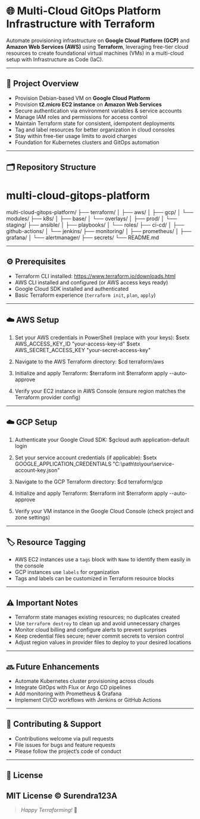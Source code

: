 # 🌐 Multi-Cloud GitOps Platform Infrastructure with Terraform

Automate provisioning infrastructure on **Google Cloud Platform (GCP)** and **Amazon Web Services (AWS)** using **Terraform**, leveraging free-tier cloud resources to create foundational virtual machines (VMs) in a multi-cloud setup with Infrastructure as Code (IaC).

---

## 🚀 Project Overview

- Provision Debian-based VM on **Google Cloud Platform**  
- Provision **t2.micro EC2 instance** on **Amazon Web Services**  
- Secure authentication via environment variables & service accounts  
- Manage IAM roles and permissions for access control  
- Maintain Terraform state for consistent, idempotent deployments  
- Tag and label resources for better organization in cloud consoles  
- Stay within free-tier usage limits to avoid charges  
- Foundation for Kubernetes clusters and GitOps automation

---

## 🗂 Repository Structure
# multi-cloud-gitops-platform

multi-cloud-gitops-platform/
├── terraform/
│   ├── aws/
│   ├── gcp/
│   └── modules/
├── k8s/
│   ├── base/
│   └── overlays/
│       ├── prod/
│       └── staging/
├── ansible/
│   ├── playbooks/
│   └── roles/
├── ci-cd/
│   ├── github-actions/
│   └── jenkins/
├── monitoring/
│   ├── prometheus/
│   ├── grafana/
│   └── alertmanager/
├── secrets/
└── README.md

---

## ⚙️ Prerequisites

- Terraform CLI installed: https://www.terraform.io/downloads.html  
- AWS CLI installed and configured (or AWS access keys ready)  
- Google Cloud SDK installed and authenticated  
- Basic Terraform experience (`terraform init`, `plan`, `apply`)

---

## ☁️ AWS Setup

1. Set your AWS credentials in PowerShell (replace with your keys):
$setx AWS_ACCESS_KEY_ID "your-access-key-id"
$setx AWS_SECRET_ACCESS_KEY "your-secret-access-key"

2. Navigate to the AWS Terraform directory:
$cd terraform/aws

3. Initialize and apply Terraform:
$terraform init
$terraform apply --auto-approve

4. Verify your EC2 instance in AWS Console (ensure region matches the Terraform provider config)

---

## ☁️ GCP Setup

1. Authenticate your Google Cloud SDK:
$gcloud auth application-default login

2. Set your service account credentials (if applicable):
$setx GOOGLE_APPLICATION_CREDENTIALS "C:\path\to\your\service-account-key.json"

3. Navigate to the GCP Terraform directory:
$cd terraform/gcp

4. Initialize and apply Terraform:
$terraform init
$terraform apply --auto-approve

5. Verify your VM instance in the Google Cloud Console (check project and zone settings)

---

## 🏷 Resource Tagging

- AWS EC2 instances use a `tags` block with `Name` to identify them easily in the console  
- GCP instances use `labels` for organization  
- Tags and labels can be customized in Terraform resource blocks

---

## ⚠️ Important Notes

- Terraform state manages existing resources; no duplicates created  
- Use `terraform destroy` to clean up and avoid unnecessary charges  
- Monitor cloud billing and configure alerts to prevent surprises  
- Keep credential files secure; never commit secrets to version control  
- Adjust region values in provider files to deploy to your desired locations

---

## 🔜 Future Enhancements

- Automate Kubernetes cluster provisioning across clouds  
- Integrate GitOps with Flux or Argo CD pipelines  
- Add monitoring with Prometheus & Grafana  
- Implement CI/CD workflows with Jenkins or GitHub Actions

---

## 🤝 Contributing & Support

- Contributions welcome via pull requests  
- File issues for bugs and feature requests  
- Please follow the project’s code of conduct

---

## 📄 License

MIT License © Surendra123A
---

> _Happy Terraforming!_ 🌟
